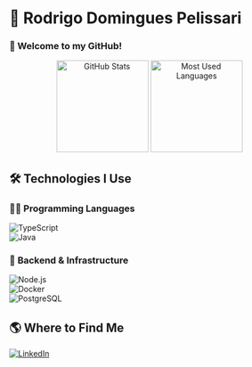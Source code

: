 # 🚀 **Rodrigo Domingues Pelissari**  
### 👋 Welcome to my GitHub!  

<div align="center">  
  <img src="https://github-readme-stats.vercel.app/api?username=Rodrigo-Pelissari&show_icons=true&theme=merko" height="165" alt="GitHub Stats">  
  <img src="https://github-readme-stats.vercel.app/api/top-langs/?username=Rodrigo-Pelissari&layout=compact&theme=merko" height="165" alt="Most Used Languages">  
</div>  

## 🛠 **Technologies I Use**  

### 👨‍💻 **Programming Languages**  
![TypeScript](https://img.shields.io/badge/TypeScript-3178C6?style=for-the-badge&logo=typescript&logoColor=white)  
![Java](https://img.shields.io/badge/Java-ED8B00?style=for-the-badge&logo=openjdk&logoColor=white)  

### 🚀 **Backend & Infrastructure**  
![Node.js](https://img.shields.io/badge/Node.js-339933?style=for-the-badge&logo=node.js&logoColor=white)  
![Docker](https://img.shields.io/badge/Docker-2496ED?style=for-the-badge&logo=docker&logoColor=white)  
![PostgreSQL](https://img.shields.io/badge/PostgreSQL-4169E1?style=for-the-badge&logo=postgresql&logoColor=white)  

## 🌎 **Where to Find Me**  
[![LinkedIn](https://img.shields.io/badge/LinkedIn-0A66C2?style=for-the-badge&logo=linkedin&logoColor=white)](https://www.linkedin.com/in/rodrigopelissari/)
